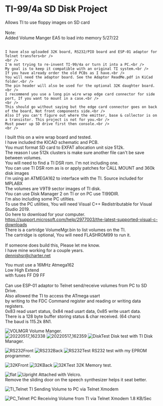 # TI-99/4a SD Disk Project
Allows TI to use floppy images on SD card
<br />
<br />
Note:<br />
	Added Volume Manger EA5 to load into memory 5/27/22<br /><br />

	I have also uploaded 32K board, RS232/PIO board and ESP-01 adaptor for Telnet transfers<br />
	<br />
	I'm not trying to re-invent TI-99/4a or turn it into a PC.<br />
	My goal is to keep it compatible with an original TI system.<br />
	If you have already order the old PCBs as I have.<br />
	You will need the adaptor board. See the Adaptor ReadMe.pdf in KiCad folder.<br />
	The pin header will also be used for the optional 32K daughter board.<br />
	I recommend you use a long pin wire wrap edge card connector for side port, If you want to mount in a case.<br />
	<br />	
	This should go without saying but the edge card connector goes on back of the board, Not front components side.<br />
	Also If you can't figure out where the emitter, base & collector is on a transistor. This project is not for you.<br />
	Must power up SD drive first then console.<br />
	<br />

I built this on a wire wrap board and tested.<br />
I have included the KICAD schematic and PCB.<br />
You must format SD card to EXFAT allocation unit size 512k.<br />
The reason I use 512k clusters is make sure another file can't be save between volumes.<br />
You will need to find a TI DSR rom. I'm not including one.<br />
You can use TI DSR rom as is or apply patches for CALL MOUNT and 360k disk images<br />
I'm using an ATMEGA162 to interface with the TI. Source included for MPLABX<br />
The volumes are V9T9 sector images of TI disk.<br />
You can use Disk Manager 2 on TI or on PC use TI99DIR.<br />
I'm also including some PC utilties.<br />
To use the PC utilities, You will need Visual C++ Redistributable for Visual Studio 2019.<br />
Go here to download for your computer.<br />
https://support.microsoft.com/help/2977003/the-latest-supported-visual-c-downloads<br />
There is a cartridge VolumeMgr.bin to list volumes on the TI.<br />
The cartridge is optional, You will need FLASHROM99 to run it.<br />
<br />
If someone does build this, Please let me know.<br />
I have mine working for a couple years.<br />
dennishsr@charter.net<br />

You must use a 16MHz Atmega162<br />
Low High Extend<br />
with fuses FF D9 FF<br />
<br />
Can use ESP-01 adaptor to Telnet send/receive volumes from PC to SD Drive.<br />
Also allowed the TI to access the ATmega usart<br />
by writing to the FDC Command register and reading or writing data registers.<br />
0x83 read usart status, 0x84 read usart data, 0x85 write usart data.<br />
There is a 128 byte buffer storing status & char received. (64 chars)<br />
The baud is 115.2k 8N1.<br />

![VOLMGR](https://user-images.githubusercontent.com/6753466/170409919-f03c4be6-b2cd-4ad9-8e55-f5db8eb0c81e.jpg)
Volume Manger.<br />
![20220517_162338](https://user-images.githubusercontent.com/6753466/168922696-897ccd0c-7b33-4925-9729-05f90aae67c3.jpg)
![20220517_162359](https://user-images.githubusercontent.com/6753466/168922706-d60dbe1b-8071-4687-9492-6ff588b4eeda.jpg)
![DiskTest](https://user-images.githubusercontent.com/6753466/170410018-41deb22a-349a-4567-8553-665e0abd1e83.jpg)
Disk test with TI Disk Manager.<br />

![RS232Front](https://user-images.githubusercontent.com/6753466/170385157-a1ae4dae-aca4-40f6-b0ba-a97418f05ad7.jpg)
![RS232Back](https://user-images.githubusercontent.com/6753466/170385183-7e2a265d-ba2d-4571-b4ab-a3838b95cb57.jpg)
![RS232Test](https://user-images.githubusercontent.com/6753466/170385251-ecc8b067-6b48-4101-a602-6b5ccba13977.jpg)
RS232 test with my EPROM programmer.<br />

![32KFront](https://user-images.githubusercontent.com/6753466/170385277-1d3e4d23-2535-4788-9d59-5e41630f1e7f.jpg)
![32KBack](https://user-images.githubusercontent.com/6753466/170385330-92a88344-faf3-4186-8be0-442de668cd32.jpg)
![32KTest](https://user-images.githubusercontent.com/6753466/170385347-df5e4ec9-c7d2-4b8b-b01b-8a38bdbc6fa9.jpg)
32K Memory test.<br />

![flat](https://user-images.githubusercontent.com/6753466/170385386-dd5b3b63-0bef-4345-ada1-49e55a1afe5a.jpg)
![Upright](https://user-images.githubusercontent.com/6753466/170385400-cbff3c3e-c67e-442b-950f-4775f3b8f58e.jpg)
Attached with Velcro.<br />
Remove the sliding door on the speech synthesizer helps it seat better.<br />

![TI_Telnet](https://user-images.githubusercontent.com/6753466/170412623-5f40a246-60f6-41b0-a636-38ab1d46b639.jpg)
TI Sending Volume to PC via Telnet Xmodem

![PC_Telnet](https://user-images.githubusercontent.com/6753466/170412728-b391a19d-4436-4d80-b0a1-7085718cf3c1.jpg)
PC Receiving Volume from TI via Telnet Xmodem 1.8 KB/Sec


